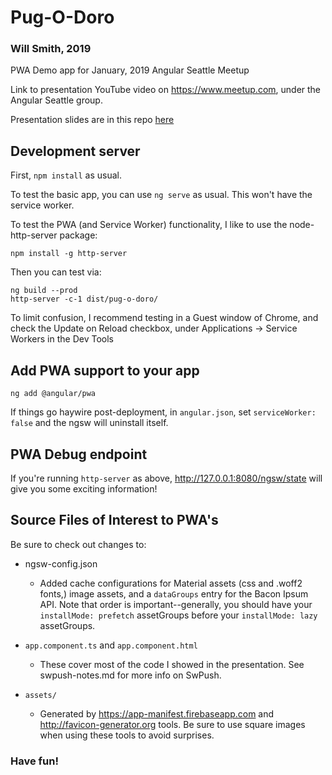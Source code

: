 # Pug-O-Doro
### Will Smith, 2019

PWA Demo app for January, 2019 Angular Seattle Meetup

Link to presentation YouTube video on https://www.meetup.com, under the Angular Seattle group.

Presentation slides are in this repo [here](pwa_presentation_slides.pdf)

## Development server

First, `npm install` as usual.

To test the basic app, you can use `ng serve` as usual. This won't have the service worker.

To test the PWA (and Service Worker) functionality, I like to use the node-http-server package:
```
npm install -g http-server
```
Then you can test via:
```
ng build --prod
http-server -c-1 dist/pug-o-doro/ 
```

To limit confusion, I recommend testing in a Guest window of Chrome, and check the Update on Reload checkbox, under Applications -> Service Workers in the Dev Tools 

## Add PWA support to your app

`ng add @angular/pwa`

If things go haywire post-deployment, in `angular.json`, set `serviceWorker: false` and the ngsw will uninstall itself.

## PWA Debug endpoint

If you're running `http-server` as above, http://127.0.0.1:8080/ngsw/state will give you some exciting information!

## Source Files of Interest to PWA's

Be sure to check out changes to:

* ngsw-config.json
  * Added cache configurations for Material assets (css and .woff2 fonts,) image assets, and a `dataGroups` entry for the Bacon Ipsum API. Note that order is important--generally, you should have your `installMode: prefetch` assetGroups before your `installMode: lazy` assetGroups.

* `app.component.ts` and `app.component.html`
  * These cover most of the code I showed in the presentation. See swpush-notes.md for more info on SwPush.
* `assets/`
  * Generated by https://app-manifest.firebaseapp.com and http://favicon-generator.org tools. Be sure to use square images when using these tools to avoid surprises.
  
### Have fun!

